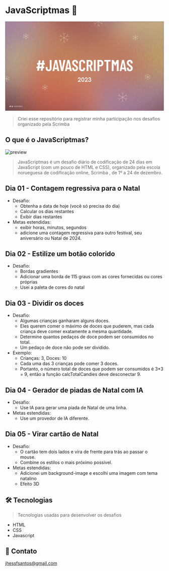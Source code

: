 # JavaScriptmas 🎄

![preview](day-01/.github/javascriptmas.png)

> Criei esse repositório para registrar minha participação nos desafios organizado pela Scrimba

## O que é o JavaScriptmas?

![preview](https://i.imgur.com/8oZJocF.jpg)

> JavaScriptmas é um desafio diário de codificação de 24 dias em JavaScript (com um pouco de HTML e CSS), organizado pela escola norueguesa de codificação online, Scrimba , de 1º a 24 de dezembro.

## Dia 01 - Contagem regressiva para o Natal

- Desafio:
  - Obtenha a data de hoje (você só precisa do dia)
  - Calcular os dias restantes
  - Exibir dias restantes
- Metas estendidas:
  - exibir horas, minutos, segundos
  - adicione uma contagem regressiva para outro festival, seu aniversário ou Natal de 2024.

## Dia 02 - Estilize um botão colorido

- Desafio:
  - Bordas gradientes
  - Adicionar uma borda de 115 graus com as cores fornecidas ou cores próprias
  - Usei a paleta de cores do natal

## Dia 03 - Dividir os doces

- Desafio:
  - Algumas crianças ganharam alguns doces.
  - Eles querem comer o máximo de doces que puderem, mas cada criança deve comer exatamente a mesma quantidade.
  - Determine quantos pedaços de doce podem ser consumidos no total.
  - Um pedaço de doce não pode ser dividido.
- Exemplo:
  - Crianças: 3, Doces: 10
  - Cada uma das 3 crianças pode comer 3 doces.
  - Portanto, o número total de doces que podem ser consumidos é 3*3 = 9, então a função calcTotalCandies deve desconectar 9.

## Dia 04 - Gerador de piadas de Natal com IA

- Desafio:
  - Use IA para gerar uma piada de Natal de uma linha.
- Metas estendidas:
  - Use um provedor de IA diferente. 

## Dia 05 - Virar cartão de Natal

- Desafio:
  - O cartão tem dois lados e vira de frente para trás ao passar o mouse.
  - Combine os estilos o mais próximo possível.
- Metas estendidas:
  - Adicionei um background-image e escolhi uma imagem com tema natalino
  - Efeito 3D

## 🛠 Tecnologias
> Tecnologias usadas para desenvolver os desafios

- HTML
- CSS
- Javascript

## 🖤 Contato

jhessfsantos@gmail.com